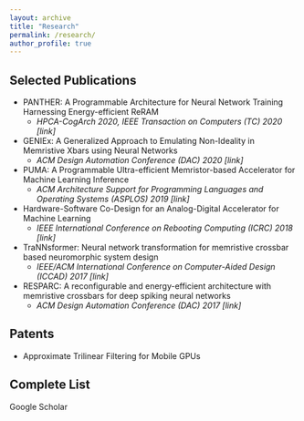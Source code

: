 ```yaml
---
layout: archive
title: "Research"
permalink: /research/
author_profile: true
---
```


## Selected Publications

* PANTHER: A Programmable Architecture for Neural Network Training Harnessing Energy-efficient ReRAM
    * _HPCA-CogArch 2020, IEEE Transaction on Computers (TC) 2020 <a style="text-decoration:none" href="https://arxiv.org/abs/1912.11516">[link]</a>_
* GENIEx: A Generalized Approach to Emulating Non-Ideality in Memristive Xbars using Neural Networks
    * _ACM Design Automation Conference (DAC) 2020 <a style="text-decoration:none" href="https://arxiv.org/abs/2003.06902">[link]</a>_
* PUMA: A Programmable Ultra-efficient Memristor-based Accelerator for Machine Learning Inference
    * _ACM Architecture Support for Programming Languages and Operating Systems (ASPLOS) 2019 <a style="text-decoration:none" href="https://dl.acm.org/doi/10.1145/3297858.3304049">[link]</a>_
* Hardware-Software Co-Design for an Analog-Digital Accelerator for Machine Learning
    * _IEEE International Conference on Rebooting Computing (ICRC) 2018 <a style="text-decoration:none" href="https://ieeexplore.ieee.org/abstract/document/8638612/">[link]</a>_
* TraNNsformer: Neural network transformation for memristive crossbar based neuromorphic system design
    * _IEEE/ACM International Conference on Computer-Aided Design (ICCAD) 2017 <a style="text-decoration:none" href="https://ieeexplore.ieee.org/abstract/document/8203823/">[link]</a>_
* RESPARC: A reconfigurable and energy-efficient architecture with memristive crossbars for deep spiking neural networks
    * _ACM Design Automation Conference (DAC) 2017 <a style="text-decoration:none" href="https://dl.acm.org/doi/abs/10.1145/3061639.3062311">[link]</a>_

## Patents

* Approximate Trilinear Filtering for Mobile GPUs

## Complete List

<a style="text-decoration:none" href="http://scholar.google.com/citations?user=_lIGoeUAAAAJ&hl=en">Google Scholar</a>
